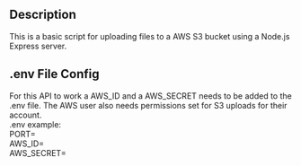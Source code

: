 ## Description

This is a basic script for uploading files to a AWS S3 bucket using a Node.js Express server.

## .env File Config

For this API to work a AWS_ID and a AWS_SECRET needs to be added to the .env file. The AWS user also needs permissions set for S3 uploads for their account.
<br/>
.env example:
<br/>
PORT=<br/>
AWS_ID=<br/>
AWS_SECRET=
